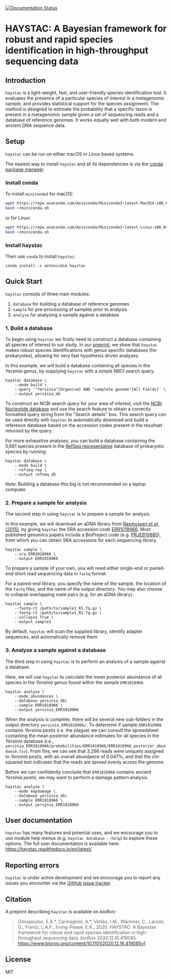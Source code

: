 [![Documentation Status](https://readthedocs.org/projects/haystac/badge/?version=latest)](https://haystac.readthedocs.io/en/latest/?badge=latest)

# HAYSTAC: A Bayesian framework for robust and rapid species identification in high-throughput sequencing data 

## Introduction 

`haystac` is a light-weight, fast, and user-friendly species identification tool. It evaluates the presence of a 
particular species of interest in a metagenomic sample, and provides statistical support for the species assignment. 
The method is designed to estimate the probability that a specific taxon is present in a metagenomic sample given a set 
of sequencing reads and a database of reference genomes. It works equally well with both modern and ancient DNA sequence
data.

## Setup

`haystac` can be run on either macOS or Linux based systems.

The easiest way to install `haystac` and all its dependencies is via the [conda package manager](
https://docs.conda.io/projects/conda/en/latest/index.html).

### Install conda
To install `miniconda3` for macOS:
```bash
wget https://repo.anaconda.com/miniconda/Miniconda3-latest-MacOSX-x86_64.sh -O ~/miniconda.sh
bash ~/miniconda.sh
```
or for Linux:
```bash
wget https://repo.anaconda.com/miniconda/Miniconda3-latest-Linux-x86_64.sh -O ~/miniconda.sh
bash ~/miniconda.sh
```

### Install haystac
<!-- Then use `conda` to install `haystac` from the [bioconda](https://bioconda.github.io/) channel: -->
Then use `conda` to install `haystac`:
```
conda install -c antonisdim haystac
```

## Quick Start

`haystac` consists of three main modules:
1) `database` for building a database of reference genomes
2) `sample` for pre-processing of samples prior to analysis
3) `analyse` for analysing a sample against a database

### 1. Build a database

To begin using `haystac` we firstly need to construct a database containing all species of interest to our study. In our 
[preprint](https://www.biorxiv.org/content/10.1101/2020.12.16.419085v1), we show that `haystac` makes robust species 
identifications with genus specific databases (for prokaryotes), allowing for very fast hypothesis driven analyses.

In this example, we will build a database containing all species in the *Yersinia* genus, by supplying `haystac` with a 
simple NBCI search query.
```
haystac database \
    --mode build \
    --query '"Yersinia"[Organism] AND "complete genome"[All Fields]' \
    --output yersinia_db
```

To construct an NCBI search query for your area of interest, visit the [NCBI Nucleotide database](
https://www.ncbi.nlm.nih.gov/nucleotide/) and use the search feature to obtain a correctly formatted query string from 
the "Search details" box. This search query can be used directly with `haystac` to automatically download and build 
a reference database based on the accession codes present in the resultset returned by the query.

For more exhaustive analyses, you can build a database containing the 5,681 species present in the [RefSeq 
representative](https://ftp.ncbi.nlm.nih.gov/genomes/GENOME_REPORTS/) database of prokaryotic species by running:
```
haystac database \
    --mode build \
    --refseq-rep \
    --output refseq_db
```

Note: Building a database this big is not recommended on a laptop computer. 

### 2. Prepare a sample for analysis

The second step in using `haystac` is to prepare a sample for analysis.

In this example, we will download an aDNA library from [Rasmussen *et al.* (2015)](https://doi.org/10.1016/j.cell.2015.10.009), 
by giving `haystac` the SRA accession code [ERR1018966](https://www.ncbi.nlm.nih.gov/sra/?term=ERR1018966). 
Most published genomics papers include a BioProject code (e.g. [PRJEB10885](
https://www.ncbi.nlm.nih.gov/bioproject/PRJEB10885)), from which you can obtain SRA accessions for each sequencing 
library.
``` 
haystac sample \
    --sra ERR1018966 \
    --output ERR1018966
```

To prepare a sample of your own, you will need either single-end or paired-end short read sequencing data in 
`fastq` format. 

For a paired-end library, you specify the name of the sample, the location of the `fastq` files, and the name of
the output directory. You may also choose to collapse overlapping mate pairs (e.g. for an aDNA library).
```
haystac sample \
    --fastq-r1 /path/to/sample1_R1.fq.gz \
    --fastq-r2 /path/to/sample1_R2.fq.gz \
    --collapse True \
    --output sample1
```
By default, `haystac` will scan the supplied library, identify adapter sequences, and automatically remove them.

### 3. Analyse a sample against a database

The third step in using `haystac` is to perform an analysis of a sample against a database.

Here, we will use `haystac` to calculate the mean posterior abundance of all species in the *Yersinia* genus found within
the sample `ERR1018966`.
```
haystac analyse \
    --mode abundances \
    --database yersinia_db\
    --sample ERR1018966 \
    --output yersinia_ERR1018966
```

When the analysis is complete, there will be several new sub-folders in the output directory `yersinia_ERR1018966/`. To 
determine if sample `ERR1018966` contains *Yersinia pestis* (i.e. the plague) we can consult the spreadsheet containing
the mean posterior abundance estimates for all species in the *Yersinia* database (i.e., 
`yersinia_ERR1018966/probabilities/ERR1018966/ERR1018966_posterior_abundance.tsv`). From this, we can see that 3,266 
reads were uniquely assigned to *Yersinia pestis*, with an overall abundance of 0.047%, and that the chi-squared test 
indicates that the reads are spread evenly across the genome.

Before we can confidently conclude that `ERR1018966` contains ancient *Yersinia pestis*, we may want to perform a 
damage pattern analysis.
```
haystac analyse \
    --mode mapdamage \
    --database yersinia_db\
    --sample ERR1018966 \
    --output yersinia_ERR1018966
```


## User documentation

`haystac` has many features and potential uses, and we encourage you to use module help menus (e.g. `haystac database --help`) 
to explore these options. The full user documentation is available here: https://haystac.readthedocs.io/en/latest/


## Reporting errors

`haystac` is under active development and we encourage you to report any issues you encounter via the [GitHub issue 
tracker](https://github.com/antonisdim/haystac/issues).  

 
## Citation

A preprint describing `haystac` is available on *bioRxiv*:
 
> Dimopoulos, E.A.\*, Carmagnini, A.\*, Velsko, I.M., Warinner, C., Larson, G., Frantz, L.A.F., Irving-Pease, E.K., 2020. 
> HAYSTAC: A Bayesian framework for robust and rapid species identification in high-throughput sequencing data. 
> *bioRxiv* 2020.12.16.419085. https://www.biorxiv.org/content/10.1101/2020.12.16.419085v1

## License 
MIT
